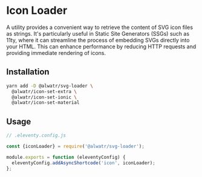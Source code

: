 # Icon Loader

A utility provides a convenient way to retrieve the content of SVG icon files as strings. It's particularly useful in Static Site Generators (SSGs) such as 11ty, where it can streamline the process of embedding SVGs directly into your HTML. This can enhance performance by reducing HTTP requests and providing immediate rendering of icons.

## Installation

```bash
yarn add -D @alwatr/svg-loader \
  @alwatr/icon-set-extra \
  @alwatr/icon-set-ionic \
  @alwatr/icon-set-material
```

## Usage

```js
// .eleventy.config.js

const {iconLoader} = require('@alwatr/svg-loader');

module.exports = function (eleventyConfig) {
  eleventyConfig.addAsyncShortcode('icon', iconLoader);
};
```
